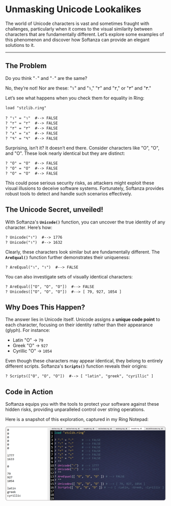 # Unmasking Unicode Lookalikes
The world of Unicode characters is vast and sometimes fraught with challenges, particularly when it comes to the visual similarity between characters that are fundamentally different. Let’s explore some examples of this phenomenon and discover how Softanza can provide an elegant solutions to it.

---

## The Problem

Do you think "۰" and "٠" are the same?

No, they’re not! Nor are these: "۱" and "١," "۲" and "٢," or "۳" and "٣."

Let’s see what happens when you check them for equality in Ring:

```ring
load "stzlib.ring"

? "۱" = "١"  #--> FALSE
? "۲" = "٢"  #--> FALSE
? "۳" = "٣"  #--> FALSE
? "۸" = "٨"  #--> FALSE
? "۹" = "٩"  #--> FALSE
```  

Surprising, isn’t it? It doesn’t end there. Consider characters like "O", "Ο", and "О". These look nearly identical but they are distinct:  

```ring
? "O" = "Ο"  #--> FALSE  
? "O" = "О"  #--> FALSE  
? "Ο" = "О"  #--> FALSE  
```  

This could pose serious security risks, as attackers might exploit these visual illusions to deceive software systems. Fortunately, Softanza provides robust tools to detect and handle such scenarios effectively.  

## The Unicode Secret, unveiled!

With Softanza's **`Unicode()`** function, you can uncover the true identity of any character. Here’s how:  

```ring
? Unicode("۱")  #--> 1776
? Unicode("١")  #--> 1632
```  

Clearly, these characters look similar but are fundamentally different. The **`AreEqual()`** function further demonstrates their uniqueness:

```ring
? AreEqual("۱", "١")  #--> FALSE
```  

You can also investigate sets of visually identical characters:

```ring
? AreEqual(["O", "Ο", "О"])  #--> FALSE
? Unicodes(["O", "Ο", "О"])  #--> [ 79, 927, 1054 ]
```  

## Why Does This Happen?

The answer lies in Unicode itself. Unicode assigns a **unique code point** to each character, focusing on their identity rather than their appearance (glyph). For instance:

- Latin "O" → `79`
- Greek "Ο" → `927`
- Cyrillic "О" → `1054`

Even though these characters may appear identical, they belong to entirely different scripts. Softanza's **`Scripts()`** function reveals their origins:

```ring
? Scripts(["O", "Ο", "О"])  #--> [ "latin", "greek", "cyrillic" ]
```  

## Code in Action  

Softanza equips you with the tools to protect your software against these hidden risks, providing unparalleled control over string operations.  

Here is a snapshot of this exploration, captured in my Ring Notepad:

![SoftanzaLib, unmasking unicode lookalities](../images/stz-unmasking-unicode-lookalities.png)  


